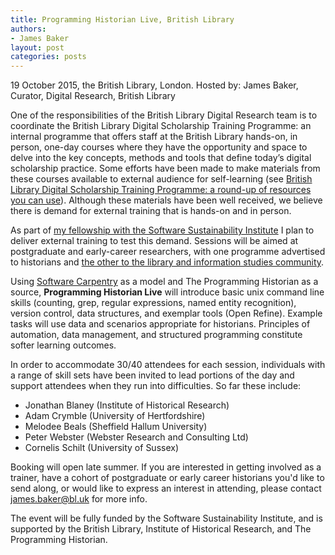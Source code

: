 ```yaml
---
title: Programming Historian Live, British Library
authors:
- James Baker
layout: post
categories: posts
---
```

19 October 2015, the British Library, London.
Hosted by: James Baker, Curator, Digital Research, British Library

One of the responsibilities of the British Library Digital Research team is to coordinate the British Library Digital Scholarship Training Programme: an internal programme that offers staff at the British Library hands-on, in person, one-day courses where they have the opportunity and space to delve into the key concepts, methods and tools that define today’s digital scholarship practice. Some efforts have been made to make materials from these courses available to external audience for self-learning (see [British Library Digital Scholarship Training Programme: a round-up of resources you can use](http://britishlibrary.typepad.co.uk/digital-scholarship/2014/10/british-library-digital-scholarship-training-programme-round-up-of-resources-you-can-use.html)). Although these materials have been well received, we believe there is demand for external training that is hands-on and in person.

As part of [my fellowship with the Software Sustainability Institute](http://software.ac.uk/fellows/james-baker) I plan to deliver external training to test this demand. Sessions will be aimed at postgraduate and early-career researchers, with one programme advertised to historians and [the other to the library and information studies community](http://librarycarpentry.github.io/city-november-2015/).

Using [Software Carpentry](http://software-carpentry.org/) as a model and The Programming Historian as a source, **Programming Historian Live** will introduce basic unix command line skills (counting, grep, regular expressions, named entity recognition), version control, data structures, and exemplar tools (Open Refine). Example tasks will use data and scenarios appropriate for historians. Principles of automation, data management, and structured programming constitute softer learning outcomes.

In order to accommodate 30/40 attendees for each session, individuals with a range of skill sets have been invited to lead portions of the day and support attendees when they run into difficulties. So far these include:

* Jonathan Blaney (Institute of Historical Research)
* Adam Crymble (University of Hertfordshire)
* Melodee Beals (Sheffield Hallum University)
* Peter Webster (Webster Research and Consulting Ltd)
* Cornelis Schilt (University of Sussex)

Booking will open late summer. If you are interested in getting involved as a trainer, have a cohort of postgraduate or early career historians you'd like to send along, or would like to express an interest in attending, please contact [james.baker@bl.uk](https://twitter.com/j_w_baker) for more info.

The event will be fully funded by the Software Sustainability Institute, and is supported by the British Library, Institute of Historical Research, and The Programming Historian.
